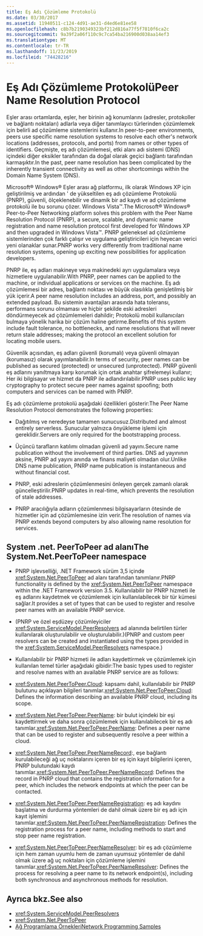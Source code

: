 ```yaml
---
title: Eş Adı Çözümleme Protokolü
ms.date: 03/30/2017
ms.assetid: 11940511-c124-4d91-ae31-d4ed6e81ee58
ms.openlocfilehash: c8b7b2190349323bf212d816a77f5f7810f6ca2c
ms.sourcegitcommit: 9a39f2a06f110c9c7ca54ba216900d038aa14ef3
ms.translationtype: MT
ms.contentlocale: tr-TR
ms.lasthandoff: 11/23/2019
ms.locfileid: "74428216"
---
```

# <a name="peer-name-resolution-protocol"></a><span data-ttu-id="1e5a2-102">Eş Adı Çözümleme Protokolü</span><span class="sxs-lookup"><span data-stu-id="1e5a2-102">Peer Name Resolution Protocol</span></span>
<span data-ttu-id="1e5a2-103">Eşler arası ortamlarda, eşler, her birinin ağ konumlarını (adresler, protokoller ve bağlantı noktaları) adlarla veya diğer tanımlayıcı türlerinden çözümlemek için belirli ad çözümleme sistemlerini kullanır.</span><span class="sxs-lookup"><span data-stu-id="1e5a2-103">In peer-to-peer environments, peers use specific name resolution systems to resolve each other's network locations (addresses, protocols, and ports) from names or other types of identifiers.</span></span> <span data-ttu-id="1e5a2-104">Geçmişte, eş adı çözümlemesi, etki alanı adı sistemi (DNS) içindeki diğer eksikler tarafından da doğal olarak geçici bağlantı tarafından karmaşıktır.</span><span class="sxs-lookup"><span data-stu-id="1e5a2-104">In the past, peer name resolution has been complicated by the inherently transient connectivity as well as other shortcomings within the Domain Name System (DNS).</span></span>  
  
 <span data-ttu-id="1e5a2-105">Microsoft® Windows® Eşler arası ağ platformu, ilk olarak Windows XP için geliştirilmiş ve ardından ' de yükseltilen eş adı çözümleme Protokolü (PNRP), güvenli, ölçeklenebilir ve dinamik bir ad kaydı ve ad çözümleme protokolü ile bu sorunu çözer. Windows Vista™.</span><span class="sxs-lookup"><span data-stu-id="1e5a2-105">The Microsoft® Windows® Peer-to-Peer Networking platform solves this problem with the Peer Name Resolution Protocol (PNRP), a secure, scalable, and dynamic name registration and name resolution protocol first developed for Windows XP and then upgraded in Windows Vista™.</span></span> <span data-ttu-id="1e5a2-106">PNRP geleneksel ad çözümleme sistemlerinden çok farklı çalışır ve uygulama geliştiricileri için heyecan verici yeni olanaklar sunar.</span><span class="sxs-lookup"><span data-stu-id="1e5a2-106">PNRP works very differently from traditional name resolution systems, opening up exciting new possibilities for application developers.</span></span>  
  
 <span data-ttu-id="1e5a2-107">PNRP ile, eş adları makineye veya makinedeki ayrı uygulamalara veya hizmetlere uygulanabilir.</span><span class="sxs-lookup"><span data-stu-id="1e5a2-107">With PNRP, peer names can be applied to the machine, or individual applications or services on the machine.</span></span> <span data-ttu-id="1e5a2-108">Eş adı çözümlemesi bir adres, bağlantı noktası ve büyük olasılıkla genişletilmiş bir yük içerir.</span><span class="sxs-lookup"><span data-stu-id="1e5a2-108">A peer name resolution includes an address, port, and possibly an extended payload.</span></span> <span data-ttu-id="1e5a2-109">Bu sistemin avantajları arasında hata toleransı, performans sorunu olmaması ve hiçbir şekilde eski adresleri döndürmeyecek ad çözümlemeleri dahildir; Protokolü mobil kullanıcıları bulmaya yönelik harika bir çözüm haline getirme.</span><span class="sxs-lookup"><span data-stu-id="1e5a2-109">Benefits of this system include fault tolerance, no bottlenecks, and name resolutions that will never return stale addresses; making the protocol an excellent solution for locating mobile users.</span></span>  
  
 <span data-ttu-id="1e5a2-110">Güvenlik açısından, eş adları güvenli (korumalı) veya güvenli olmayan (korumasız) olarak yayımlanabilir.</span><span class="sxs-lookup"><span data-stu-id="1e5a2-110">In terms of security, peer names can be published as secured (protected) or unsecured (unprotected).</span></span> <span data-ttu-id="1e5a2-111">PNRP güvenli eş adlarını yanıltmaya karşı korumak için ortak anahtar şifrelemeyi kullanır; Her iki bilgisayar ve hizmet da PNRP ile adlandırılabilir.</span><span class="sxs-lookup"><span data-stu-id="1e5a2-111">PNRP uses public key cryptography to protect secure peer names against spoofing; both computers and services can be named with PNRP.</span></span>  
  
<span data-ttu-id="1e5a2-112">Eş adı çözümleme protokolü aşağıdaki özellikleri gösterir:</span><span class="sxs-lookup"><span data-stu-id="1e5a2-112">The Peer Name Resolution Protocol demonstrates the following properties:</span></span>  
  
- <span data-ttu-id="1e5a2-113">Dağıtılmış ve neredeyse tamamen sunucusuz.</span><span class="sxs-lookup"><span data-stu-id="1e5a2-113">Distributed and almost entirely serverless.</span></span> <span data-ttu-id="1e5a2-114">Sunucular yalnızca önyükleme işlemi için gereklidir.</span><span class="sxs-lookup"><span data-stu-id="1e5a2-114">Servers are only required for the bootstrapping process.</span></span>  
  
- <span data-ttu-id="1e5a2-115">Üçüncü tarafların katılımı olmadan güvenli ad yayını.</span><span class="sxs-lookup"><span data-stu-id="1e5a2-115">Secure name publication without the involvement of third parties.</span></span> <span data-ttu-id="1e5a2-116">DNS ad yayınının aksine, PNRP ad yayını anında ve finans maliyeti olmadan olur.</span><span class="sxs-lookup"><span data-stu-id="1e5a2-116">Unlike DNS name publication, PNRP name publication is instantaneous and without financial cost.</span></span>  
  
- <span data-ttu-id="1e5a2-117">PNRP, eski adreslerin çözümlenmesini önleyen gerçek zamanlı olarak güncelleştirilir.</span><span class="sxs-lookup"><span data-stu-id="1e5a2-117">PNRP updates in real-time, which prevents the resolution of stale addresses.</span></span>  
  
- <span data-ttu-id="1e5a2-118">PNRP aracılığıyla adların çözümlenmesi bilgisayarların ötesinde de hizmetler için ad çözümlemesine izin verir.</span><span class="sxs-lookup"><span data-stu-id="1e5a2-118">The resolution of names via PNRP extends beyond computers by also allowing name resolution for services.</span></span>  
  
## <a name="the-systemnetpeertopeer-namespace"></a><span data-ttu-id="1e5a2-119">System .net. PeerToPeer ad alanı</span><span class="sxs-lookup"><span data-stu-id="1e5a2-119">The System.Net.PeerToPeer namespace</span></span>  
  
- <span data-ttu-id="1e5a2-120">PNRP işlevselliği, .NET Framework sürüm 3,5 içinde <xref:System.Net.PeerToPeer> ad alanı tarafından tanımlanır.</span><span class="sxs-lookup"><span data-stu-id="1e5a2-120">PNRP functionality is defined by the <xref:System.Net.PeerToPeer> namespace within the .NET Framework version 3.5.</span></span> <span data-ttu-id="1e5a2-121">Kullanılabilir bir PNRP hizmeti ile eş adlarını kaydetmek ve çözümlemek için kullanılabilecek bir tür kümesi sağlar.</span><span class="sxs-lookup"><span data-stu-id="1e5a2-121">It provides a set of types that can be used to register and resolve peer names with an available PNRP service.</span></span>  
  
- <span data-ttu-id="1e5a2-122">(PNRP ve özel eşdüzey çözümleyiciler <xref:System.ServiceModel.PeerResolvers> ad alanında belirtilen türler kullanılarak oluşturulabilir ve oluşturulabilir.)</span><span class="sxs-lookup"><span data-stu-id="1e5a2-122">(PNRP and custom peer resolvers can be created and instantiated using the types provided in the <xref:System.ServiceModel.PeerResolvers> namespace.)</span></span>  
  
- <span data-ttu-id="1e5a2-123">Kullanılabilir bir PNRP hizmeti ile adları kaydettirmek ve çözümlemek için kullanılan temel türler aşağıdaki gibidir:</span><span class="sxs-lookup"><span data-stu-id="1e5a2-123">The basic types used to register and resolve names with an available PNRP service are as follows:</span></span>  
  
- <span data-ttu-id="1e5a2-124"><xref:System.Net.PeerToPeer.Cloud>: kapsamı dahil, kullanılabilir bir PNRP bulutunu açıklayan bilgileri tanımlar.</span><span class="sxs-lookup"><span data-stu-id="1e5a2-124"><xref:System.Net.PeerToPeer.Cloud>: Defines the information describing an available PNRP cloud, including its scope.</span></span>  
  
- <span data-ttu-id="1e5a2-125"><xref:System.Net.PeerToPeer.PeerName>: bir bulut içindeki bir eşi kaydettirmek ve daha sonra çözümlemek için kullanılabilecek bir eş adı tanımlar.</span><span class="sxs-lookup"><span data-stu-id="1e5a2-125"><xref:System.Net.PeerToPeer.PeerName>: Defines a peer name that can be used to register and subsequently resolve a peer within a cloud.</span></span>  
  
- <span data-ttu-id="1e5a2-126"><xref:System.Net.PeerToPeer.PeerNameRecord>:, eşe bağlantı kurulabileceği ağ uç noktalarını içeren bir eş için kayıt bilgilerini içeren, PNRP bulutundaki kaydı tanımlar.</span><span class="sxs-lookup"><span data-stu-id="1e5a2-126"><xref:System.Net.PeerToPeer.PeerNameRecord>: Defines the record in PNRP cloud that contains the registration information for a peer, which includes the network endpoints at which the peer can be contacted.</span></span>  
  
- <span data-ttu-id="1e5a2-127"><xref:System.Net.PeerToPeer.PeerNameRegistration>: eş adı kaydını başlatma ve durdurma yöntemleri de dahil olmak üzere bir eş adı için kayıt işlemini tanımlar.</span><span class="sxs-lookup"><span data-stu-id="1e5a2-127"><xref:System.Net.PeerToPeer.PeerNameRegistration>: Defines the registration process for a peer name, including methods to start and stop peer name registration.</span></span>  
  
- <span data-ttu-id="1e5a2-128"><xref:System.Net.PeerToPeer.PeerNameResolver>: bir eş adı çözümleme için hem zaman uyumlu hem de zaman uyumsuz yöntemler de dahil olmak üzere ağ uç noktaları için çözümleme işlemini tanımlar.</span><span class="sxs-lookup"><span data-stu-id="1e5a2-128"><xref:System.Net.PeerToPeer.PeerNameResolver>: Defines the process for resolving a peer name to its network endpoint(s), including both synchronous and asynchronous methods for resolution.</span></span>  
  
## <a name="see-also"></a><span data-ttu-id="1e5a2-129">Ayrıca bkz.</span><span class="sxs-lookup"><span data-stu-id="1e5a2-129">See also</span></span>

- <xref:System.ServiceModel.PeerResolvers>
- <xref:System.Net.PeerToPeer>
- [<span data-ttu-id="1e5a2-130">Ağ Programlama Örnekleri</span><span class="sxs-lookup"><span data-stu-id="1e5a2-130">Network Programming Samples</span></span>](network-programming-samples.md)

<!-- to-do: review sample links
- [PeerToPeer Technology Sample](https://go.microsoft.com/fwlink/?LinkID=179571)
-->
